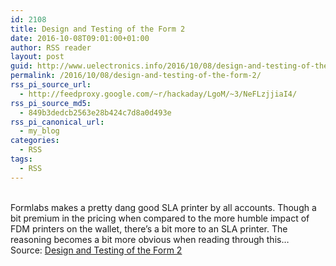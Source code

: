 ```yaml
---
id: 2108
title: Design and Testing of the Form 2
date: 2016-10-08T09:01:00+01:00
author: RSS reader
layout: post
guid: http://www.uelectronics.info/2016/10/08/design-and-testing-of-the-form-2/
permalink: /2016/10/08/design-and-testing-of-the-form-2/
rss_pi_source_url:
  - http://feedproxy.google.com/~r/hackaday/LgoM/~3/NeFLzjjiaI4/
rss_pi_source_md5:
  - 849b3dedcb2563e28b424c7d8a0d493e
rss_pi_canonical_url:
  - my_blog
categories:
  - RSS
tags:
  - RSS
---
```

&#013;  
Formlabs makes a pretty dang good SLA printer by all accounts. Though a bit premium in the pricing when compared to the more humble impact of FDM printers on the wallet, there’s a bit more to an SLA printer. The reasoning becomes a bit more obvious when reading through this…&#013;  
Source: <a href="http://feedproxy.google.com/~r/hackaday/LgoM/~3/NeFLzjjiaI4/" target="_blank">Design and Testing of the Form 2</a>